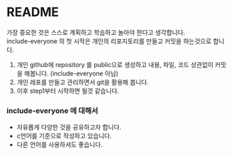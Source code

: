 # README
가장 중요한 것은 스스로 계획하고 학습하고 놀아야 한다고 생각합니다.\
include-everyone 의 첫 시작은 개인의 리포지토리를 만들고 커밋을 하는것으로 합니다.

1. 개인 github에 repository 를 public으로 생성하고 내용, 파일, 코드 상관없이 커밋을 해봅니다. (include-everyone 아님)
2. 개인 레포를 만들고 관리하면서 git을 활용해 봅니다.
3. 이후 step1부터 시작하면 될것 같습니다.

### include-everyone 에 대해서
- 자유롭게 다양한 것을 공유하고자 합니다.
- c언어를 기준으로 작성하고 있습니다.
- 다른 언어를 사용하셔도 좋습니다.
